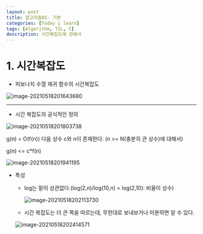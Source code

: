 ```yaml
---
layout: post
title: 알고리즘01- 기본
categories: [Today i learn]
tags: [Algorithm, TIL, C]
description: 시간복잡도에 관해서
---
```


# 1. 시간복잡도

- 피보나치 수열 재귀 함수의 시간복잡도

![image-20210518201643680](https://raw.githubusercontent.com/chunyunseo/ImageRepo/image/img/image-20210518201643680.png)

---

- 시간 복잡도의 공식적인 정의

![image-20210518201803738](https://raw.githubusercontent.com/chunyunseo/ImageRepo/image/img/image-20210518201803738.png)

g(n) = O(f(n)) 다음 상수 c와 n이 존재한다. (n >= N(충분히 큰 상수)에 대해서)

g(n) <= c\*f(n)

![image-20210518201941195](https://raw.githubusercontent.com/chunyunseo/ImageRepo/image/img/image-20210518201941195.png)



- 특성

  - log는 밑이 상관없다.(log(2,n)/log(10,n) = log(2,10): 비율이 상수) 

    ![image-20210518202113730](https://raw.githubusercontent.com/chunyunseo/ImageRepo/image/img/image-20210518202113730.png)

  - 시간 복잡도는 더 큰 쪽을 따르는데, 무한대로 보내보거나 미분하면 알 수 있다.

  ![image-20210518202414571](https://raw.githubusercontent.com/chunyunseo/ImageRepo/image/img/image-20210518202414571.png)



